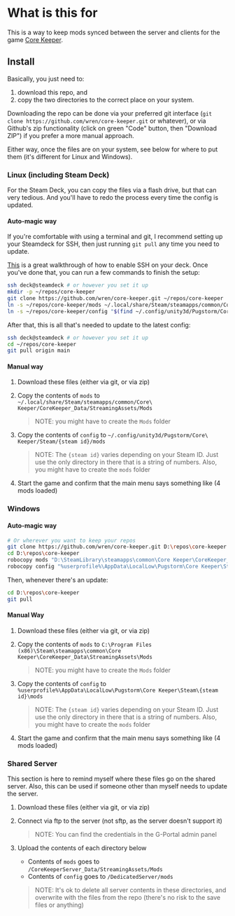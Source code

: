 # What is this for

This is a way to keep mods synced between the server and clients for the game [Core Keeper](https://store.steampowered.com/app/1621690/Core_Keeper/).

## Install

Basically, you just need to:

1. download this repo, and
2. copy the two directories to the correct place on your system.

Downloading the repo can be done via your preferred git interface (`git clone https://github.com/wren/core-keeper.git`
or whatever), or via Github's zip functionality (click on green "Code" button, then "Download ZIP") if you prefer a
more manual approach.

Either way, once the files are on your system, see below for where to put them (it's different for Linux and Windows).

### Linux (including Steam Deck)

For the Steam Deck, you can copy the files via a flash drive, but that can very tedious. And you'll have to redo the
process every time the config is updated.

#### Auto-magic way

If you're comfortable with using a terminal and git, I recommend setting up your Steamdeck for SSH, then just running
`git pull` any time you need to update.

[This](https://shendrick.net/Gaming/2022/05/30/sshonsteamdeck.html) is a great walkthrough of how to enable SSH on your
deck. Once you've done that, you can run a few commands to finish the setup:

```sh
ssh deck@steamdeck # or however you set it up
mkdir -p ~/repos/core-keeper
git clone https://github.com/wren/core-keeper.git ~/repos/core-keeper
ln -s ~/repos/core-keeper/mods ~/.local/share/Steam/steamapps/common/Core\ Keeper/CoreKeeper_Data/StreamingAssets/Mods
ln -s ~/repos/core-keeper/config "$(find ~/.config/unity3d/Pugstorm/Core\ Keeper/Steam/* -maxdepth 0 -type d | head -1)/mods"
```

After that, this is all that's needed to update to the latest config:

```sh
ssh deck@steamdeck # or however you set it up
cd ~/repos/core-keeper
git pull origin main
```

#### Manual way

1. Download these files (either via git, or via zip)
2. Copy the contents of `mods` to `~/.local/share/Steam/steamapps/common/Core\ Keeper/CoreKeeper_Data/StreamingAssets/Mods`
   > NOTE: you might have to create the `Mods` folder
3. Copy the contents of `config` to `~/.config/unity3d/Pugstorm/Core\ Keeper/Steam/{steam id}/mods`

   > NOTE: The `{steam id}` varies depending on your Steam ID. Just use the only directory in there that is a
   > string of numbers. Also, you might have to create the `mods` folder

4. Start the game and confirm that the main menu says something like (4 mods loaded)

### Windows

#### Auto-magic way

```sh
# Or wherever you want to keep your repos
git clone https://github.com/wren/core-keeper.git D:\repos\core-keeper
cd D:\repos\core-keeper
robocopy mods "D:\SteamLibrary\steamapps\common\Core Keeper\CoreKeeper_Data\StreamingAssets\Mods" /mir
robocopy config "%userprofile%\AppData\LocalLow\Pugstorm\Core Keeper\Steam\{steam id}\mods" /mir
```

Then, whenever there's an update:

```sh
cd D:\repos\core-keeper
git pull
```

#### Manual Way

1. Download these files (either via git, or via zip)
2. Copy the contents of `mods` to `C:\Program Files (x86)\Steam\steamapps\common\Core Keeper\CoreKeeper_Data\StreamingAssets\Mods`

   > NOTE: you might have to create the `Mods` folder

3. Copy the contents of `config` to `%userprofile%\AppData\LocalLow\Pugstorm\Core Keeper\Steam\{steam id}\mods`

   > NOTE: The `{steam id}` varies depending on your Steam ID. Just use the only directory in there that is a
   > string of numbers. Also, you might have to create the `mods` folder

4. Start the game and confirm that the main menu says something like (4 mods loaded)

### Shared Server

This section is here to remind myself where these files go on the shared server. Also, this can be used if someone other than myself needs to update the server.

1. Download these files (either via git, or via zip)
2. Connect via ftp to the server (not sftp, as the server doesn't support it)

   > NOTE: You can find the credentials in the G-Portal admin panel

3. Upload the contents of each directory below

   - Contents of `mods` goes to `/CoreKeeperServer_Data/StreamingAssets/Mods`
   - Contents of `config` goes to `/DedicatedServer/mods`

   > NOTE:
   > It's ok to delete all server contents in these directories, and overwrite
   > with the files from the repo (there's no risk to the save files or anything)
